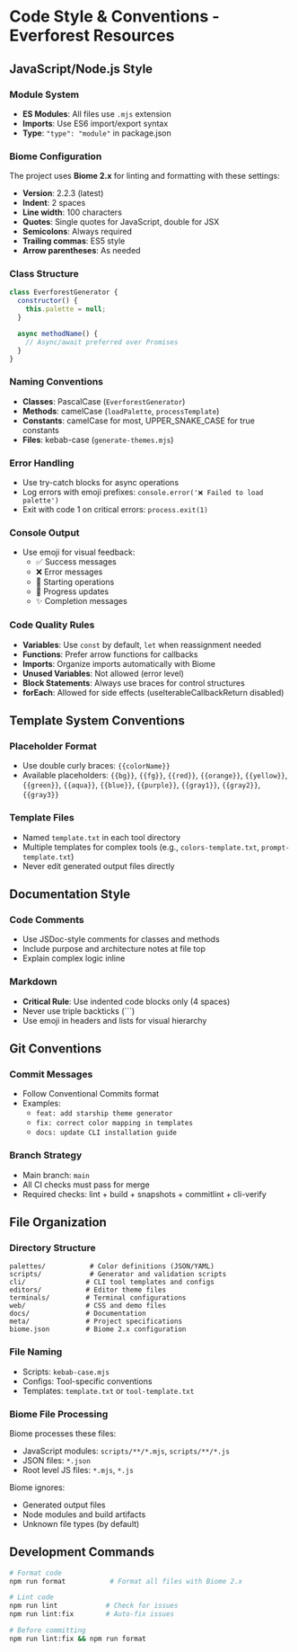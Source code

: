 # Code Style & Conventions - Everforest Resources

## JavaScript/Node.js Style

### Module System
- **ES Modules**: All files use `.mjs` extension
- **Imports**: Use ES6 import/export syntax
- **Type**: `"type": "module"` in package.json

### Biome Configuration
The project uses **Biome 2.x** for linting and formatting with these settings:
- **Version**: 2.2.3 (latest)
- **Indent**: 2 spaces
- **Line width**: 100 characters
- **Quotes**: Single quotes for JavaScript, double for JSX
- **Semicolons**: Always required
- **Trailing commas**: ES5 style
- **Arrow parentheses**: As needed

### Class Structure
```javascript
class EverforestGenerator {
  constructor() {
    this.palette = null;
  }

  async methodName() {
    // Async/await preferred over Promises
  }
}
```

### Naming Conventions
- **Classes**: PascalCase (`EverforestGenerator`)
- **Methods**: camelCase (`loadPalette`, `processTemplate`)
- **Constants**: camelCase for most, UPPER_SNAKE_CASE for true constants
- **Files**: kebab-case (`generate-themes.mjs`)

### Error Handling
- Use try-catch blocks for async operations
- Log errors with emoji prefixes: `console.error('❌ Failed to load palette')`
- Exit with code 1 on critical errors: `process.exit(1)`

### Console Output
- Use emoji for visual feedback:
  - ✅ Success messages
  - ❌ Error messages
  - 🎨 Starting operations
  - 📝 Progress updates
  - ✨ Completion messages

### Code Quality Rules
- **Variables**: Use `const` by default, `let` when reassignment needed
- **Functions**: Prefer arrow functions for callbacks
- **Imports**: Organize imports automatically with Biome
- **Unused Variables**: Not allowed (error level)
- **Block Statements**: Always use braces for control structures
- **forEach**: Allowed for side effects (useIterableCallbackReturn disabled)

## Template System Conventions

### Placeholder Format
- Use double curly braces: `{{colorName}}`
- Available placeholders: `{{bg}}`, `{{fg}}`, `{{red}}`, `{{orange}}`, `{{yellow}}`, `{{green}}`, `{{aqua}}`, `{{blue}}`, `{{purple}}`, `{{gray1}}`, `{{gray2}}`, `{{gray3}}`

### Template Files
- Named `template.txt` in each tool directory
- Multiple templates for complex tools (e.g., `colors-template.txt`, `prompt-template.txt`)
- Never edit generated output files directly

## Documentation Style

### Code Comments
- Use JSDoc-style comments for classes and methods
- Include purpose and architecture notes at file top
- Explain complex logic inline

### Markdown
- **Critical Rule**: Use indented code blocks only (4 spaces)
- Never use triple backticks (```)
- Use emoji in headers and lists for visual hierarchy

## Git Conventions

### Commit Messages
- Follow Conventional Commits format
- Examples:
  - `feat: add starship theme generator`
  - `fix: correct color mapping in templates`
  - `docs: update CLI installation guide`

### Branch Strategy
- Main branch: `main`
- All CI checks must pass for merge
- Required checks: lint + build + snapshots + commitlint + cli-verify

## File Organization

### Directory Structure
```
palettes/           # Color definitions (JSON/YAML)
scripts/            # Generator and validation scripts
cli/               # CLI tool templates and configs
editors/           # Editor theme files
terminals/         # Terminal configurations
web/               # CSS and demo files
docs/              # Documentation
meta/              # Project specifications
biome.json         # Biome 2.x configuration
```

### File Naming
- Scripts: `kebab-case.mjs`
- Configs: Tool-specific conventions
- Templates: `template.txt` or `tool-template.txt`

### Biome File Processing
Biome processes these files:
- JavaScript modules: `scripts/**/*.mjs`, `scripts/**/*.js`
- JSON files: `*.json`
- Root level JS files: `*.mjs`, `*.js`

Biome ignores:
- Generated output files
- Node modules and build artifacts
- Unknown file types (by default)

## Development Commands
```bash
# Format code
npm run format           # Format all files with Biome 2.x

# Lint code
npm run lint            # Check for issues
npm run lint:fix        # Auto-fix issues

# Before committing
npm run lint:fix && npm run format
```
